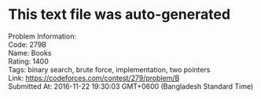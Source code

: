 # This text file was auto-generated  
  
Problem Information:  
Code: 279B  
Name: Books  
Rating: 1400  
Tags: binary search, brute force, implementation, two pointers  
Link: https://codeforces.com/contest/279/problem/B  
Submitted At: 2016-11-22 19:30:03 GMT+0600 (Bangladesh Standard Time)  
